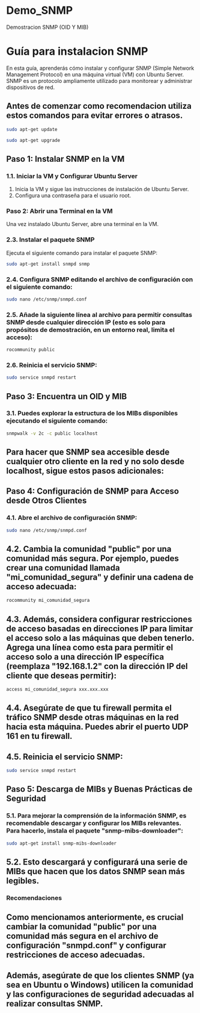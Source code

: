 # Demo_SNMP
Demostracion SNMP (OID Y MIB)
# Guía para instalacion SNMP 

En esta guía, aprenderás cómo instalar y configurar SNMP (Simple Network Management Protocol) en una máquina virtual (VM) con Ubuntu Server. SNMP es un protocolo ampliamente utilizado para monitorear y administrar dispositivos de red.

## Antes de comenzar como recomendacion utiliza estos comandos para evitar errores o atrasos.
```bash
sudo apt-get update
```
```bash
sudo apt-get upgrade
```
## Paso 1: Instalar SNMP en la VM

### 1.1. Iniciar la VM y Configurar Ubuntu Server

1. Inicia la VM y sigue las instrucciones de instalación de Ubuntu Server.
2. Configura una contraseña para el usuario root.

### Paso 2: Abrir una Terminal en la VM

Una vez instalado Ubuntu Server, abre una terminal en la VM.

### 2.3. Instalar el paquete SNMP

Ejecuta el siguiente comando para instalar el paquete SNMP:

```bash
sudo apt-get install snmpd snmp
```
### 2.4.  Configura SNMP editando el archivo de configuración con el siguiente comando:
```bash
sudo nano /etc/snmp/snmpd.conf
```
### 2.5. Añade la siguiente línea al archivo para permitir consultas SNMP desde cualquier dirección IP (esto es solo para propósitos de demostración, en un entorno real, limita el acceso):
```bash
rocommunity public
```
### 2.6. Reinicia el servicio SNMP:
```bash
sudo service snmpd restart
```
## Paso 3: Encuentra un OID y MIB
### 3.1.  Puedes explorar la estructura de los MIBs disponibles ejecutando el siguiente comando:
```bash
snmpwalk -v 2c -c public localhost
```
## Para hacer que SNMP sea accesible desde cualquier otro cliente en la red y no solo desde localhost, sigue estos pasos adicionales:
## Paso 4: Configuración de SNMP para Acceso desde Otros Clientes
### 4.1. Abre el archivo de configuración SNMP:
```bash
sudo nano /etc/snmp/snmpd.conf
```
## 4.2. Cambia la comunidad "public" por una comunidad más segura. Por ejemplo, puedes crear una comunidad llamada "mi_comunidad_segura" y definir una cadena de acceso adecuada:
```bash
rocommunity mi_comunidad_segura
```
## 4.3. Además, considera configurar restricciones de acceso basadas en direcciones IP para limitar el acceso solo a las máquinas que deben tenerlo. Agrega una línea como esta para permitir el acceso solo a una dirección IP específica (reemplaza "192.168.1.2" con la dirección IP del cliente que deseas permitir):
```bash
access mi_comunidad_segura xxx.xxx.xxx
```
## 4.4. Asegúrate de que tu firewall permita el tráfico SNMP desde otras máquinas en la red hacia esta máquina. Puedes abrir el puerto UDP 161 en tu firewall.
## 4.5. Reinicia el servicio SNMP:
```bash
sudo service snmpd restart
```
## Paso 5: Descarga de MIBs y Buenas Prácticas de Seguridad

### 5.1. Para mejorar la comprensión de la información SNMP, es recomendable descargar y configurar los MIBs relevantes. Para hacerlo, instala el paquete "snmp-mibs-downloader":
```bash
sudo apt-get install snmp-mibs-downloader
```
## 5.2. Esto descargará y configurará una serie de MIBs que hacen que los datos SNMP sean más legibles.
### Recomendaciones 


## Como mencionamos anteriormente, es crucial cambiar la comunidad "public" por una comunidad más segura en el archivo de configuración "snmpd.conf" y configurar restricciones de acceso adecuadas.

## Además, asegúrate de que los clientes SNMP (ya sea en Ubuntu o Windows) utilicen la comunidad y las configuraciones de seguridad adecuadas al realizar consultas SNMP.

